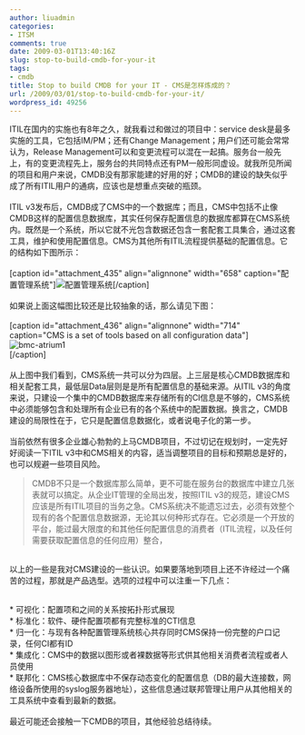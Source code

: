 ```yaml
---
author: liuadmin
categories:
- ITSM
comments: true
date: 2009-03-01T13:40:16Z
slug: stop-to-build-cmdb-for-your-it
tags:
- cmdb
title: Stop to build CMDB for your IT - CMS是怎样炼成的？
url: /2009/03/01/stop-to-build-cmdb-for-your-it/
wordpress_id: 49256
---
```


ITIL在国内的实施也有8年之久，就我看过和做过的项目中：service desk是最多实施的工具，它包括IM/PM；还有Change Management；用户们还可能会常常认为，Release Management可以和变更流程可以混在一起搞。服务台一般先上，有的变更流程先上，服务台的共同特点还有PM一般形同虚设。就我所见所闻的项目和用户来说，CMDB没有那家能建的好用的好；CMDB的建设的缺失似乎成了所有ITIL用户的通病，应该也是想重点突破的瓶颈。<br /><br />ITIL v3发布后，CMDB成了CMS中的一个数据库；而且，CMS中包括不止像CMDB这样的配置信息数据库，其实任何保存配置信息的数据库都算在CMS系统内。既然是一个系统，所以它就不光包含数据还包含一套配套工具集合，通过这套工具，维护和使用配置信息。CMS为其他所有ITIL流程提供基础的配置信息。它的结构如下图所示：<br /><br />[caption id="attachment_435" align="alignnone" width="658" caption="配置管理系统"]![配置管理系统](http://www.martinliu.cn/wp-content/uploads/2009/03/cms.jpg)[/caption]<br /><br />如果说上面这幅图比较还是比较抽象的话，那么请见下图：<br /><br />[caption id="attachment_436" align="alignnone" width="714" caption="CMS is a set of tools based on all configuration data"]![bmc-atrium1](http://www.martinliu.cn/wp-content/uploads/2009/03/bmc-atrium1.jpg)<br />[/caption]<br /><br />从上图中我们看到，CMS系统一共可以分为四层。上三层是核心CMDB数据库和相关配套工具，最低层Data层则是是所有配置信息的基础来源。从ITIL v3的角度来说，只建设一个集中的CMDB数据库来存储所有的CI信息是不够的，CMS系统中必须能够包含和处理所有企业已有的各个系统中的配置数据。换言之，CMDB建设的局限性在于，它只是配置信息数据化，或者说电子化的第一步。<br /><br />当前依然有很多企业雄心勃勃的上马CMDB项目，不过切记在规划时，一定先好好阅读一下ITIL v3中和CMS相关的内容，适当调整项目的目标和预期总是好的，也可以规避一些项目风险。<br />

<blockquote>CMDB不只是一个数据库那么简单，更不可能在服务台的数据库中建立几张表就可以搞定。从企业IT管理的全局出发，按照ITIL v3的规范，建设CMS应该是所有ITIL项目的当务之急。CMS系统决不能遗忘过去，必须有效整个现有的各个配置信息数据源，无论其以何种形式存在。它必须是一个开放的平台，能过最大限度的和其他任何配置信息的消费者（ITIL流程，以及任何需要获取配置信息的任何应用）整合，</blockquote>

<br />以上的一些是我对CMS建设的一些认识。如果要落地到项目上还不许经过一个痛苦的过程，那就是产品选型。选项的过程中可以注重一下几点：<br />

<br />	
  * 可视化：配置项和之间的关系按拓扑形式展现
<br />	
  * 标准化：软件、硬件配置项都有完整标准的CTI信息
<br />	
  * 归一化：与现有各种配置管理系统核心共存同时CMS保持一份完整的户口记录，任何CI都有ID
<br />	
  * 集成化：CMS中的数据以图形或者裸数据等形式供其他相关消费者流程或者人员使用
<br />	
  * 联邦化：CMS核心数据库中不保存动态变化的配置信息（DB的最大连接数，网络设备所使用的syslog服务器地址），这些信息通过联邦管理让用户从其他相关的工具系统中查看到最新的数据。
<br /><br />最近可能还会接触一下CMDB的项目，其他经验总结待续。

